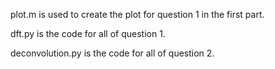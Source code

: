 plot.m is used to create the plot for question 1 in the first part. 

dft.py is the code for all of question 1.

deconvolution.py is the code for all of question 2.
